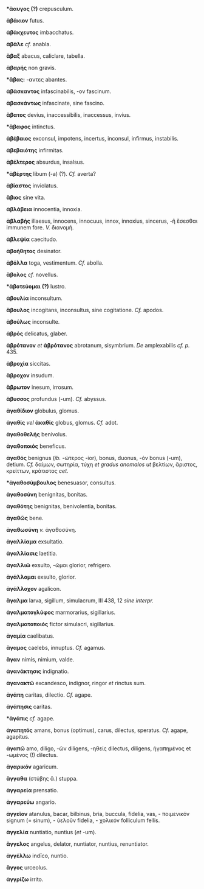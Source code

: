 **\*ἄαυγος (?)** crepusculum.

**ἀβάκιον** futus.

**ἀβάκχευτος** imbacchatus.

**ἀβάλε** *cf.* anabla.

**ἄβαξ** abacus, caliclare, tabella.

**ἀβαρής** non gravis.

**\*ἄβας:** -αντες abantes.

**ἀβάσκαντος** infascinabilis, -ον fascinum.

**ἀβασκάντως** infascinate, sine fascino.

**ἄβατος** devius, inaccessibilis, inaccessus, invius.

**\*ἄβαφος** intinctus.

**ἀβέβαιος** exconsul, impotens, incertus, inconsul, infirmus,
instabilis.

**ἀβεβαιότης** infirmitas.

**ἀβέλτερος** absurdus, insalsus.

**\*ἀβέρτης** libum (-a) (?). *Cf.* averta?

**ἀβίαστος** inviolatus.

**ἄβιος** sine vita.

**ἀβλάβεια** innocentia, innoxia.

**ἀβλαβής** illaesus, innocens, innocuus, innox, innoxius, sincerus, -ῆ
ἔσεσθαι immunem fore. *V.* διανομή.

**ἀβλεψία** caecitudo.

**ἀβοήθητος** desinator.

**ἀβόλλα** toga, vestimentum. *Cf.* abolla.

**ἄβολος** *cf.* novellus.

**\*ἀβοτεύομαι** **(?)** lustro.

**ἀβουλία** inconsultum.

**ἄβουλος** incogitans, inconsultus, sine cogitatione. *Cf.* apodos.

**ἀβούλως** inconsulte.

**ἁβρός** delicatus, glaber.

**ἀβρότανον** *et* **ἀβρότανος** abrotanum, sisymbrium. *De*
amplexabilis *cf. p.* 435.

**ἀβροχία** siccitas.

**ἄβροχον** insudum.

**ἄβρωτον** inesum, irrosum.

**ἄβυσσος** profundus (-um). *Cf.* abyssus.

**ἀγαθίδιον** globulus, glomus.

**ἀγαθίς** *vel* **ἀκαθίς** globus, glomus. *Cf.* adot.

**ἀγαθοθελής** benivolus.

**ἀγαθοποιός** beneficus.

**ἀγαθός** benignus (*ib.* -ώτερος -ior), bonus, duonus, -όν bonus
(-um), detium. *Cf.* δαίμων, σωτηρία, τύχη *et gradus anomalos ut*
βελτίων, ἄριστος, κρείττων, κράτιστος *cet.*

**\*ἀγαθοσύμβουλος** benesuasor, consultus.

**ἀγαθοσύνη** benignitas, bonitas.

**ἀγαθότης** benignitas, benivolentia, bonitas.

**ἀγαθῶς** bene.

**ἀγαθωσύνη** *v.* ἀγαθοσύνη.

**ἀγαλλίαμα** exsultatio.

**ἀγαλλίασις** laetitia.

**ἀγαλλιῶ** exsulto, -ῶμαι glorior, refrigero.

**ἀγάλλομαι** exsulto, glorior.

**ἀγάλλοχον** agalicon.

**ἄγαλμα** larva, sigillum, simulacrum, III 438, 12 *sine interpr.*

**ἀγαλματογλύφος** marmorarius, sigillarius.

**ἀγαλματοποιός** fictor simulacri, sigillarius.

**ἀγαμία** caelibatus.

**ἄγαμος** caelebs, innuptus. *Cf.* agamus.

**ἄγαν** nimis, nimium, valde.

**ἀγανάκτησις** indignatio.

**ἀγανακτῶ** excandesco, indignor, ringor *et* rinctus sum.

**ἀγάπη** caritas, dilectio. *Cf.* agape.

**ἀγάπησις** caritas.

**\*ἀγάπις** *cf.* agape.

**ἀγαπητός** amans, bonus (optimus), carus, dilectus, speratus. *Cf.*
agape, agapitus.

**ἀγαπῶ** amo, diligo, -ῶν diligens, -ηθείς dilectus, diligens,
ἠγαπημένος et -ωμένος (!) dilectus.

**ἀγαρικόν** agaricum.

**ἄγγαθα** (στύβης ἄ.) stuppa.

**ἀγγαρεία** prensatio.

**ἀγγαρεύω** angario.

**ἀγγεῖον** atanulus, bacar, bilbinus, bria, buccula, fidelia, vas, -
ποιμενικόν signum (= sinum), - ὑελοῦν fidelia, - χολικόν folliculum
fellis.

**ἀγγελία** nuntiatio, nuntius (*et* -um).

**ἄγγελος** angelus, delator, nuntiator, nuntius, renuntiator.

**ἀγγέλλω** indīco, nuntio.

**ἄγγος** urceolus.

**ἀγγρίζω** irrito.
